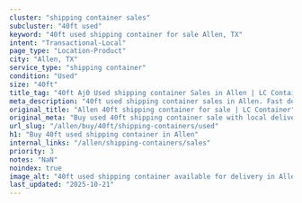 ```yaml
---
cluster: "shipping container sales"
subcluster: "40ft used"
keyword: "40ft used shipping container for sale Allen, TX"
intent: "Transactional-Local"
page_type: "Location-Product"
city: "Allen, TX"
service_type: "shipping container"
condition: "Used"
size: "40ft"
title_tag: "40ft Aj0 Used shipping container Sales in Allen | LC Container"
meta_description: "40ft used shipping container sales in Allen. Fast delivery, competitive pricing. Serving shipping containers area. Quote ID: BCB. Call (214) 524-4168 for your free quote today."
original_title: "Allen 40ft shipping container for sale | LC Container"
original_meta: "Buy used 40ft shipping container sale with local delivery in Allen, TX. LC Container — local Since 2003. Request a fast quote today."
url_slug: "/allen/buy/40ft/shipping-containers/used"
h1: "Buy 40ft used shipping container in Allen"
internal_links: "/allen/shipping-containers/sales"
priority: 3
notes: "NaN"
noindex: true
image_alt: "40ft used shipping container available for delivery in Allen"
last_updated: "2025-10-21"
---
```


<!-- TODO: Add unique city/inventory copy, images, and internal links here. -->

